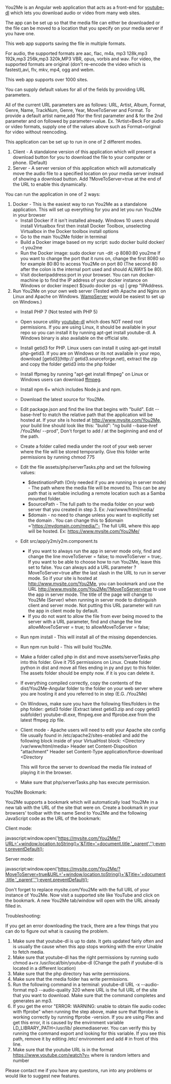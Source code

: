 You2Me is an Angular web application that acts as a front-end for [youtube-dl](https://rg3.github.io/youtube-dl/) which lets you download audio or video from many web sites. 

The app can be set up so that the media file can either be downloaded or the file can be moved to a location that you specify on your media server if you have one. 

This web app supports saving the file in multiple formats.

For audio, the supported formats are aac, flac, m4a, mp3 128k,mp3 192k,mp3 256k,mp3 320k,MP3 VBR, opus, vorbis and wav.
For video, the supported formats are original (don't re-encode the video which is fastest),avi, flv, mkv, mp4, ogg and webm.

This web app supports over 1000 sites.

You can supply default values for all of the fields by providing URL parameters.

All of the current URL parameters are as follows: URL, Artist, Album, Format, Genre, Name, TrackNum, Genre, Year, MoveToServer and Format. To provide a default artist name,add ?for the first parameter and & for the 2nd parameter and on followed by parameter=value. Ex. ?Artist=Beck  For audio or video formats, supply one of the values above such as Format=original for video without reencoding.

This application can be set up to run in one of 2 different modes. 

1. Client - A standalone version of this application which will present a download button for you to download the file to your computer or phone. (Default)
2. Server - A server version of this application which will automatically move the audio file to a specified location on your media server instead of showing a download button.             Add ?MoveToServer=true at the end of the URL to enable this dynamically.

You can run the application in one of 2 ways:

1. Docker - This is the easiest way to run You2Me as a standalone application. This will set up everything for you and let you run You2Me in your browser   
   - Install Docker if it isn't installed already. Windows 10 users should install Virtualbox first then install Docker Toolbox, unselecting Virtualbox in the Docker toolbox install options
   - Go to the main You2Me folder in terminal
   - Build a Docker image based on my script: sudo docker build docker/ -t you2me
   - Run the Docker image: sudo docker run -dit -p 8080:80 you2me If you want to change the port that it runs on, change the first 8080 so for example 80:80 to access You2Me on port 80 (The second 80 after the colon is the internal port used and should ALWAYS be 80).
   - Visit dockeripaddress:port in your browser. You can run docker-machine ip to find the IP address of your docker instance on Windows or docker inspect $(sudo docker ps -q) | grep \"IPAddress.
2. Run You2Me on your own web server (Tested with Apache and Nginx on Linux and Apache on Windows. [WampServer](http://www.wampserver.com) would be easiest to set up on Windows.)
   - Install  PHP 7 (Not tested with PHP 5) 
   - Open source utility [youtube-dl](https://rg3.github.io/youtube-dl/) which does NOT need root permissions. If you are using Linux, it should be available in your repo so you can install it by running apt-get install youtube-dl. A Windows binary is also available on the official site.
   - Install getid3 for PHP. Linux users can install it using apt-get install php-getid3. If you are on Windows or its not available in your repo, download [getid3](http://    getid3.sourceforge.net), extract the zip and copy the folder getid3 into the php folder
   - Install ffpmeg by running "apt-get install ffmpeg" on Linux or Windows users can download [ffmpeg](https://ffmpeg.org/).
   - Install npm 6+ which includes Node.js and npm.
   - Download the latest source for You2Me.
   - Edit package.json and find the line that begins with "build". Edit --base-href to match the relative path that the application will be hosted at. If your site is hosted at http://www.mysite.com/You2Me, your build line should look like this: "build": "ng build --base-href /You2Me/ --prod", Don't forget to add / at the beginning and end of the path.
   - Create a folder called media under the root of your web server where the file will be stored temporarily. Give this folder write permissions by running chmod 775
   - Edit the file assets/php/serverTasks.php and set the following values: 
     - $destinationPath (Only needed if you are running in server mode) - The path where the media file will be moved to. This can be any path that is writable including a remote location such as a Samba mounted folder.
     - $sourcePath - The full path to the media folder on your web server that you created in step 3. Ex: /var/www/html/media/
     - $domain - no need to change unless you want to explicitly set the domain . You can change this to $domain ='https://mydomain.com/media/"- The full URL where this app      will be hosted. Ex: https://www.mysite.com/You2Me/
   - Edit src/app/y2m/y2m.component.ts 
     - If you want to always run the app in server mode only, find and change the line moveToServer = false; to moveToServer = true;. If you want to be able to choose how to run You2Me, leave this set to false. You can always add a URL parameter ?MoveToServer=true after the last slash in the URL to run in server mode. So if your site is hosted at http://www.mysite.com/You2Me, you can bookmark and use the URL http://www.mysite.com/You2Me/?MoveToServer=true to use the app in server mode. The title of the page will change to You2Me (Server) when running in server mode to distinguish client and server mode. Not putting this URL parameter will run the app in client mode by default.
     - If you do not want to allow the file from ever being moved to the server with a URL parameter, find and change the line allowMoveToServer = true; to allowMoveToServer = false;
   - Run npm install - This will install all of the missing dependencies.
   - Run npm run build - This will build You2Me.
   - Make a folder called php in dist and move assets/serverTasks.php into this folder. Give it 755 permissions on Linux. Create folder python in dist and move all files ending in py and pyc to this folder. The assets folder should be empty now. if it is you can delete it.   
   - If everything compiled correctly, copy the contents of the dist/You2Me-Angular folder to the folder on your web server where you are hosting it and you referred to in step (E.G. /You2Me)
   - On Windows, make sure you have the following files/folders in the php folder: getid3 folder (Extract latest getid3.zip and copy getid3 subfolder) youtube-dl.exe, ffmpeg.exe and ffprobe.exe from the latest ffmpeg zip file.
   - Client mode - Apache users will need to edit your Apache site config file usually found in /etc/apache2/sites-enabled and add the following block inside of your VirtualHost block:
        <Directory /var/www/html/media>
             Header set Content-Disposition "attachment"
             Header set Content-Type application/force-download
        <Directory

       This will force the server to download the media file instead of playing it in the browser.
   - Make sure that php/serverTasks.php has execute permission.

You2Me Bookmark:

You2Me supports a bookmark which will automatically load You2Me in a new tab with the URL of the site that were on. Create a bookmark in your browsers' toolbar with the name Send to You2Me and the following JavaScript code as the URL of the bookmark:

Client mode:

javascript:window.open('https://mysite.com/You2Me/?URL='+window.location.toString()+'&Title='+document.title,'_parent','');event.preventDefault();

Server mode:

javascript:window.open('https://mysite.com/You2Me/?MoveToServer=true&URL='+window.location.toString()+'&Title='+document.title,'_parent','');event.preventDefault();

Don't forget to replace mysite.com/You2Me with the full URL of your instance of You2Me. Now visit a supported site like YouTube and click on the bookmark. A new You2Me tab/window will open with the URL already filled in. 

Troubleshooting: 

If you get an error downloading the track, there are a few things that you can do to figure out what is causing the problem.

1. Make sure that youtube-dl is up to date. It gets updated fairly often and is usually the cause when this app stops working with the error Unable to      fetch media.
2. Make sure that youtube-dl has the right permissions by running sudo chmod a+rx /usr/local/bin/youtube-dl (Change the path if youtube-dl is located in    a different location)
3. Make sure that the php directory has write permissions.
4. Make sure that the media folder has write permissions. 
5. Run the following command in a terminal: youtube-dl URL -x --audio-format mp3 --audio-quality 320 where URL is the full URL of the site that you want    to download. Make sure that the command completes and generates an mp3.
6. If you get the error "ERROR: WARNING: unable to obtain file audio codec with ffprobe" when running the step above, make sure that ffprobe is working     correctly by running ffprobe -version. If you are using Plex and get this error, it is caused by the envirnment variable LD_LIBRARY_PATH=/usr/lib/       plexmediaserver. You can verify this by running the command export and looking for this variable. If you see this path, remove it by editing /etc/       environment and add # in front of this line.
7. Make sure that the youtube URL is in the format https://www.youtube.com/watch?v=<YOUTUBEID> where <YOUTUBEID> is random letters and number

Please contact me if you have any questons, run into any problems or would like to suggest new features. 